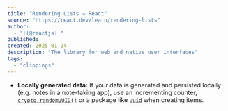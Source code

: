 ```yaml
---
title: "Rendering Lists – React"
source: "https://react.dev/learn/rendering-lists"
author:
  - "[[@reactjs]]"
published:
created: 2025-01-24
description: "The library for web and native user interfaces"
tags:
  - "clippings"
---
```

- **Locally generated data:** If your data is generated and persisted locally (e.g. notes in a note-taking app), use an incrementing counter, [`crypto.randomUUID()`](https://developer.mozilla.org/en-US/docs/Web/API/Crypto/randomUUID) or a package like [`uuid`](https://www.npmjs.com/package/uuid) when creating items.